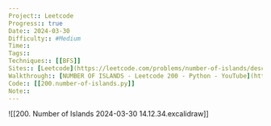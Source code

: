 ```yaml
---
Project:: Leetcode
Progress:: true
Date:: 2024-03-30
Difficulty:: #Medium 
Time:: 
Tags:: 
Techniques:: [[BFS]]
Sites:: [Leetcode](https://leetcode.com/problems/number-of-islands/description/)
Walkthrough:: [NUMBER OF ISLANDS - Leetcode 200 - Python - YouTube](https://www.youtube.com/watch?v=pV2kpPD66nE)
Code:: [[200.number-of-islands.py]]
Note:: 
---
```

![[200. Number of Islands 2024-03-30 14.12.34.excalidraw]]